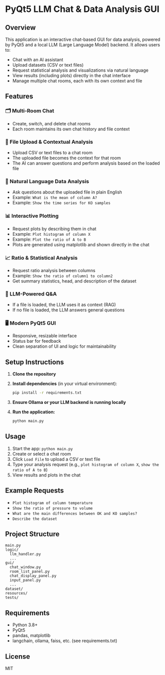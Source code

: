 # PyQt5 LLM Chat & Data Analysis GUI

## Overview

This application is an interactive chat-based GUI for data analysis, powered by PyQt5 and a local LLM (Large Language Model) backend. It allows users to:

- Chat with an AI assistant
- Upload datasets (CSV or text files)
- Request statistical analysis and visualizations via natural language
- View results (including plots) directly in the chat interface
- Manage multiple chat rooms, each with its own context and file

## Features

### 🗂️ Multi-Room Chat

- Create, switch, and delete chat rooms
- Each room maintains its own chat history and file context

### 📁 File Upload & Contextual Analysis

- Upload CSV or text files to a chat room
- The uploaded file becomes the context for that room
- The AI can answer questions and perform analysis based on the loaded file

### 💬 Natural Language Data Analysis

- Ask questions about the uploaded file in plain English
- Example: `What is the mean of column A?`
- Example: `Show the time series for KO samples`

### 📊 Interactive Plotting

- Request plots by describing them in chat
- Example: `Plot histogram of column X`
- Example: `Plot the ratio of A to B`
- Plots are generated using matplotlib and shown directly in the chat

### 📈 Ratio & Statistical Analysis

- Request ratio analysis between columns
- Example: `Show the ratio of column1 to column2`
- Get summary statistics, head, and description of the dataset

### 🧠 LLM-Powered Q&A

- If a file is loaded, the LLM uses it as context (RAG)
- If no file is loaded, the LLM answers general questions

### 🖥️ Modern PyQt5 GUI

- Responsive, resizable interface
- Status bar for feedback
- Clean separation of UI and logic for maintainability

## Setup Instructions

1. **Clone the repository**
2. **Install dependencies** (in your virtual environment):

   ```bash
   pip install -r requirements.txt
   ```

3. **Ensure Ollama or your LLM backend is running locally**
4. **Run the application:**

   ```bash
   python main.py
   ```

## Usage

1. Start the app: `python main.py`
2. Create or select a chat room
3. Click `Load File` to upload a CSV or text file
4. Type your analysis request (e.g., `plot histogram of column X`, `show the ratio of A to B`)
5. View results and plots in the chat

## Example Requests

- `Plot histogram of column temperature`
- `Show the ratio of pressure to volume`
- `What are the main differences between OK and KO samples?`
- `Describe the dataset`

## Project Structure

```dir
main.py
logic/
  llm_handler.py
  ...
gui/
  chat_window.py
  room_list_panel.py
  chat_display_panel.py
  input_panel.py
  ...
dataset/
resources/
tests/
```

## Requirements

- Python 3.8+
- PyQt5
- pandas, matplotlib
- langchain, ollama, faiss, etc. (see requirements.txt)

## License

MIT
